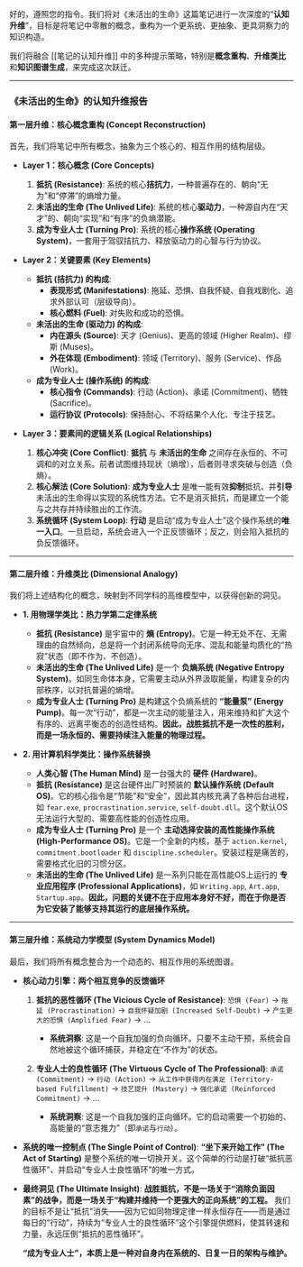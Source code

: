 好的，遵照您的指令。我们将对《未活出的生命》这篇笔记进行一次深度的“**认知升维**”，目标是将笔记中零散的概念，重构为一个更系统、更抽象、更具洞察力的知识构造。

我们将融合 [[笔记的认知升维]] 中的多种提示策略，特别是**概念重构**、**升维类比**和**知识图谱生成**，来完成这次跃迁。

---

### **《未活出的生命》的认知升维报告**

#### **第一层升维：核心概念重构 (Concept Reconstruction)**

首先，我们将笔记中所有概念，抽象为三个核心的、相互作用的结构层级。

*   **Layer 1：核心概念 (Core Concepts)**
    1.  **抵抗 (Resistance)**: 系统的核心**拮抗力**，一种普遍存在的、朝向“无为”和“停滞”的熵增力量。
    2.  **未活出的生命 (The Unlived Life)**: 系统的核心**驱动力**，一种源自内在“天才”的、朝向“实现”和“有序”的负熵潜能。
    3.  **成为专业人士 (Turning Pro)**: 系统的核心**操作系统 (Operating System)**，一套用于驾驭拮抗力、释放驱动力的心智与行为协议。

*   **Layer 2：关键要素 (Key Elements)**
    *   **抵抗 (拮抗力) 的构成**:
        *   **表现形式 (Manifestations)**: 拖延、恐惧、自我怀疑、自我戏剧化、追求外部认可（层级导向）。
        *   **核心燃料 (Fuel)**: 对失败和成功的恐惧。
    *   **未活出的生命 (驱动力) 的构成**:
        *   **内在源头 (Source)**: 天才 (Genius)、更高的领域 (Higher Realm)、缪斯 (Muses)。
        *   **外在体现 (Embodiment)**: 领域 (Territory)、服务 (Service)、作品 (Work)。
    *   **成为专业人士 (操作系统) 的构成**:
        *   **核心指令 (Commands)**: 行动 (Action)、承诺 (Commitment)、牺牲 (Sacrifice)。
        - **运行协议 (Protocols)**: 保持耐心、不将结果个人化、专注于技艺。

*   **Layer 3：要素间的逻辑关系 (Logical Relationships)**
    1.  **核心冲突 (Core Conflict)**: **抵抗** 与 **未活出的生命** 之间存在永恒的、不可调和的对立关系。前者试图维持现状（熵增），后者则寻求突破与创造（负熵）。
    2.  **核心解法 (Core Solution)**: **成为专业人士** 是唯一能有效**抑制**抵抗、并**引导**未活出的生命得以实现的系统性方法。它不是消灭抵抗，而是建立一个能与之共存并持续胜出的工作流。
    3.  **系统循环 (System Loop)**: **行动** 是启动“成为专业人士”这个操作系统的**唯一入口**。一旦启动，系统会进入一个正反馈循环；反之，则会陷入抵抗的负反馈循环。

---

#### **第二层升维：升维类比 (Dimensional Analogy)**

我们将上述结构化的概念，映射到不同学科的高维模型中，以获得创新的洞见。

*   **1. 用物理学类比：热力学第二定律系统**
    *   **抵抗 (Resistance)** 是宇宙中的 **熵 (Entropy)**。它是一种无处不在、无需理由的自然倾向，总是将一个封闭系统导向无序、混乱和能量均质化的“热寂”状态（即不作为、不创造）。
    *   **未活出的生命 (The Unlived Life)** 是一个 **负熵系统 (Negative Entropy System)**。如同生命体本身，它需要主动从外界汲取能量，构建复杂的内部秩序，以对抗普遍的熵增。
    *   **成为专业人士 (Turning Pro)** 是构建这个负熵系统的 **“能量泵” (Energy Pump)**。每一次“行动”，都是一次主动的能量注入，用来维持和扩大这个有序的、远离平衡态的创造性结构。**因此，战胜抵抗不是一次性的胜利，而是一场永恒的、需要持续注入能量的物理过程。**

*   **2. 用计算机科学类比：操作系统替换**
    *   **人类心智 (The Human Mind)** 是一台强大的 **硬件 (Hardware)**。
    *   **抵抗 (Resistance)** 是这台硬件出厂时预装的 **默认操作系统 (Default OS)**。它的核心指令是“节能”和“安全”，因此其内核充满了各种后台进程，如 `fear.exe`, `procrastination.service`, `self-doubt.dll`。这个默认OS无法运行大型的、需要高性能的创造性应用。
    *   **成为专业人士 (Turning Pro)** 是一个 **主动选择安装的高性能操作系统 (High-Performance OS)**。它是一个全新的内核，基于 `action.kernel`, `commitment.bootloader` 和 `discipline.scheduler`。安装过程是痛苦的，需要格式化旧的习惯分区。
    *   **未活出的生命 (The Unlived Life)** 是一系列只能在高性能OS上运行的 **专业应用程序 (Professional Applications)**，如 `Writing.app`, `Art.app`, `Startup.app`。**因此，问题的关键不在于应用本身好不好，而在于你是否为它安装了能够支持其运行的底层操作系统。**

---

#### **第三层升维：系统动力学模型 (System Dynamics Model)**

最后，我们将所有概念整合为一个动态的、相互作用的系统图谱。

*   **核心动力引擎：两个相互竞争的反馈循环**

    1.  **抵抗的恶性循环 (The Vicious Cycle of Resistance)**:
        `恐惧 (Fear)` → `拖延 (Procrastination)` → `自我怀疑加剧 (Increased Self-Doubt)` → `产生更大的恐惧 (Amplified Fear)` → ...
        *   **系统洞察**: 这是一个自我加强的负向循环。只要不主动干预，系统会自然地被这个循环捕获，并稳定在“不作为”的状态。

    2.  **专业人士的良性循环 (The Virtuous Cycle of The Professional)**:
        `承诺 (Commitment)` → `行动 (Action)` → `从工作中获得内在满足 (Territory-based Fulfillment)` → `技艺提升 (Mastery)` → `强化承诺 (Reinforced Commitment)` → ...
        *   **系统洞察**: 这是一个自我加强的正向循环。它的启动需要一个初始的、高能量的“意志推力”（即`承诺`与`行动`）。

*   **系统的唯一控制点 (The Single Point of Control)**:
    **“坐下来开始工作” (The Act of Starting)** 是整个系统的唯一切换开关。这个简单的行动是打破“抵抗恶性循环”、并启动“专业人士良性循环”的唯一方式。

*   **最终洞见 (The Ultimate Insight)**:
    **战胜抵抗，不是一场关于“消除负面因素”的战争，而是一场关于“构建并维持一个更强大的正向系统”的工程。** 我们的目标不是让“抵抗”消失——因为它如同物理定律一样永恒存在——而是通过每日的“行动”，持续为“专业人士的良性循环”这个引擎提供燃料，使其转速和力量，永远压倒“抵抗的恶性循环”。

    **“成为专业人士”，本质上是一种对自身内在系统的、日复一日的架构与维护。**